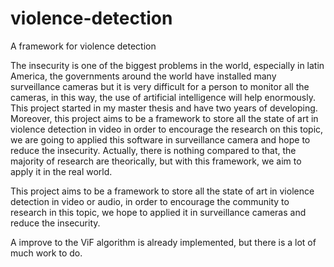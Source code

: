 # violence-detection
A framework for violence detection

The insecurity is one of the biggest problems in the world, especially in latin America,  the governments around the world have installed many surveillance cameras but it is very difficult for a person to monitor all the cameras, in this way, the use of artificial intelligence will help enormously. This project started in my master thesis and have two years of developing. Moreover, this project aims to be a framework to store all the state of art in violence detection in video in order to encourage the research on this topic, we are going to applied this software in surveillance camera and hope to reduce the insecurity. Actually, there is nothing compared to that, the majority of research are theorically, but with this framework, we aim to apply it in the real world.

This project aims to be a framework to store all the state of art in violence detection in video or audio, in order to encourage the community to research in this topic, we hope to applied it in surveillance cameras and reduce the insecurity.

A improve to the ViF algorithm is already implemented, but there is a lot of much work to do.

